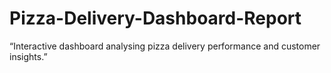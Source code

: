 # Pizza-Delivery-Dashboard-Report
“Interactive dashboard analysing pizza delivery performance and customer insights.”
